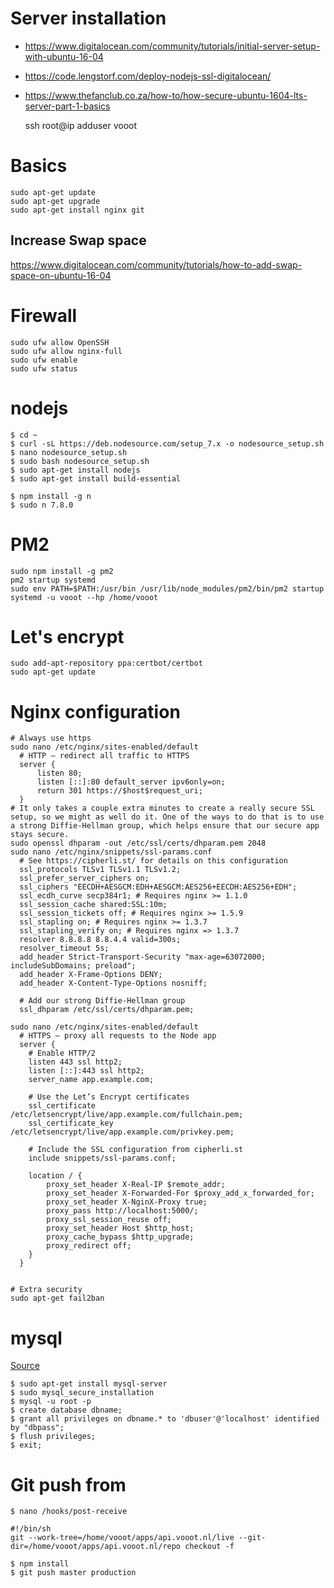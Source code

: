 # Server installation

- https://www.digitalocean.com/community/tutorials/initial-server-setup-with-ubuntu-16-04
- https://code.lengstorf.com/deploy-nodejs-ssl-digitalocean/
- https://www.thefanclub.co.za/how-to/how-secure-ubuntu-1604-lts-server-part-1-basics


    ssh root@ip
    adduser vooot


# Basics
    sudo apt-get update
    sudo apt-get upgrade
    sudo apt-get install nginx git
## Increase Swap space
https://www.digitalocean.com/community/tutorials/how-to-add-swap-space-on-ubuntu-16-04


# Firewall
    sudo ufw allow OpenSSH
    sudo ufw allow nginx-full
    sudo ufw enable
    sudo ufw status

# nodejs
    $ cd ~
    $ curl -sL https://deb.nodesource.com/setup_7.x -o nodesource_setup.sh
    $ nano nodesource_setup.sh
    $ sudo bash nodesource_setup.sh
    $ sudo apt-get install nodejs
    $ sudo apt-get install build-essential

    $ npm install -g n
    $ sudo n 7.8.0

# PM2
    sudo npm install -g pm2
    pm2 startup systemd
    sudo env PATH=$PATH:/usr/bin /usr/lib/node_modules/pm2/bin/pm2 startup systemd -u vooot --hp /home/vooot

# Let's encrypt
    sudo add-apt-repository ppa:certbot/certbot
    sudo apt-get update

# Nginx configuration
    # Always use https
    sudo nano /etc/nginx/sites-enabled/default
      # HTTP — redirect all traffic to HTTPS
      server {
          listen 80;
          listen [::]:80 default_server ipv6only=on;
          return 301 https://$host$request_uri;
      }
    # It only takes a couple extra minutes to create a really secure SSL setup, so we might as well do it. One of the ways to do that is to use a strong Diffie-Hellman group, which helps ensure that our secure app stays secure.
    sudo openssl dhparam -out /etc/ssl/certs/dhparam.pem 2048
    sudo nano /etc/nginx/snippets/ssl-params.conf
      # See https://cipherli.st/ for details on this configuration
      ssl_protocols TLSv1 TLSv1.1 TLSv1.2;
      ssl_prefer_server_ciphers on;
      ssl_ciphers "EECDH+AESGCM:EDH+AESGCM:AES256+EECDH:AES256+EDH";
      ssl_ecdh_curve secp384r1; # Requires nginx >= 1.1.0
      ssl_session_cache shared:SSL:10m;
      ssl_session_tickets off; # Requires nginx >= 1.5.9
      ssl_stapling on; # Requires nginx >= 1.3.7
      ssl_stapling_verify on; # Requires nginx => 1.3.7
      resolver 8.8.8.8 8.8.4.4 valid=300s;
      resolver_timeout 5s;
      add_header Strict-Transport-Security "max-age=63072000; includeSubDomains; preload";
      add_header X-Frame-Options DENY;
      add_header X-Content-Type-Options nosniff;

      # Add our strong Diffie-Hellman group
      ssl_dhparam /etc/ssl/certs/dhparam.pem;

    sudo nano /etc/nginx/sites-enabled/default
      # HTTPS — proxy all requests to the Node app
      server {
        # Enable HTTP/2
        listen 443 ssl http2;
        listen [::]:443 ssl http2;
        server_name app.example.com;

        # Use the Let’s Encrypt certificates
        ssl_certificate /etc/letsencrypt/live/app.example.com/fullchain.pem;
        ssl_certificate_key /etc/letsencrypt/live/app.example.com/privkey.pem;

        # Include the SSL configuration from cipherli.st
        include snippets/ssl-params.conf;

        location / {
            proxy_set_header X-Real-IP $remote_addr;
            proxy_set_header X-Forwarded-For $proxy_add_x_forwarded_for;
            proxy_set_header X-NginX-Proxy true;
            proxy_pass http://localhost:5000/;
            proxy_ssl_session_reuse off;
            proxy_set_header Host $http_host;
            proxy_cache_bypass $http_upgrade;
            proxy_redirect off;
        }
      }


    # Extra security
    sudo apt-get fail2ban


# mysql
[Source](https://www.digitalocean.com/community/tutorials/how-to-secure-mysql-and-mariadb-databases-in-a-linux-vps)

    $ sudo apt-get install mysql-server
    $ sudo mysql_secure_installation
    $ mysql -u root -p
    $ create database dbname;
    $ grant all privileges on dbname.* to 'dbuser'@'localhost' identified by "dbpass";
    $ flush privileges;
    $ exit;


# Git push from
    $ nano /hooks/post-receive

    #!/bin/sh
    git --work-tree=/home/vooot/apps/api.vooot.nl/live --git-dir=/home/vooot/apps/api.vooot.nl/repo checkout -f

    $ npm install
    $ git push master production
